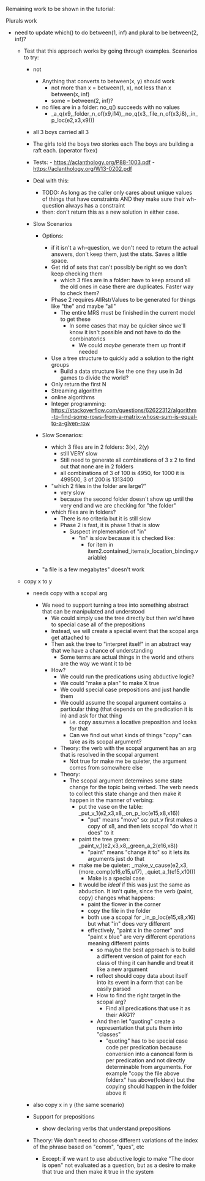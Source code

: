 Remaining work to be shown in the tutorial:
 
Plurals work 
- need to update which() to do between(1, inf) and plural to be between(2, inf)?
  - Test that this approach works by going through examples. Scenarios to try:
    - not
      - Anything that converts to between(x, y) should work
        - not more than x = between(1, x), not less than x between(x, inf)
        - some = between(2, inf)?
      - no files are in a folder: no_q() succeeds with no values
        - _a_q(x9,_folder_n_of(x9,i14),_no_q(x3,_file_n_of(x3,i8),_in_p_loc(e2,x3,x9)))
      
    - all 3 boys carried all 3
    - The girls told the boys two stories each
            The boys are building a raft each. (operator fixex)
    - Tests: 
            - https://aclanthology.org/P88-1003.pdf
            - https://aclanthology.org/W13-0202.pdf

    - Deal with this:
      - TODO: As long as the caller only cares about unique values of things that have constraints AND they make sure their wh-question always has a constraint
      - then: don't return this as a new solution in either case.
    - Slow Scenarios
      - Options:
        - if it isn't a wh-question, we don't need to return the actual answers, don't keep them, just the stats. Saves a little space.
        - Get rid of sets that can't possibly be right so we don't keep checking them
          - which 3 files are in a folder: have to keep around all the old ones in case there are duplicates. Faster way to check them?
        - Phase 2 requires AllRstrValues to be generated for things like "the" and maybe "all"
          - The entire MRS must be finished in the current model to get these
            - In some cases that may be quicker since we'll know it isn't possible and not have to do the combinatorics 
              - We could *maybe* generate them up front if needed
        - Use a tree structure to quickly add a solution to the right groups
          - Build a data structure like the one they use in 3d games to divide the world?
        - Only return the first N
        - Streaming algorithm
        - online algorithms
        - Integer programming: https://stackoverflow.com/questions/62622312/algorithm-to-find-some-rows-from-a-matrix-whose-sum-is-equal-to-a-given-row
    
      - Slow Scenarios:
        - which 3 files are in 2 folders: 3(x), 2(y)
          - still VERY slow
          - Still need to generate all combinations of 3 x 2 to find out that none are in 2 folders
          - all combinations of 3 of 100 is 4950, for 1000 it is 499500, 3 of 200 is 1313400
        - "which 2 files in the folder are large?"
          - very slow
          - because the second folder doesn't show up until the very end and we are checking for "the folder"
        - which files are in folders?
          - There is *no* criteria but it is still slow
          - Phase 2 is fast, it is phase 1 that is slow
            - Suspect implemenation of "in"
              - "in" is slow because it is checked like:
                - for item in item2.contained_items(x_location_binding.variable)

      - "a file is a few megabytes" doesn't work

  - copy x to y
    - needs copy with a scopal arg
      - We need to support turning a tree into something abstract that can be manipulated and understood
        - We could simply use the tree directly but then we'd have to special case all of the prepositions
        - Instead, we will create a special event that the scopal args get attached to
        - Then ask the tree to "interpret itself" in an abstract way that we have a chance of understanding
          - Some terms are actual things in the world and others are the way we want it to be
        - How?
          - We could run the predications using abductive logic?
          - We could "make a plan" to make X true
          - We could special case prepositions and just handle them
          - We could assume the scopal argument contains a particular thing (that depends on the predication it is in) and ask for that thing
            - i.e. copy assumes a locative preposition and looks for that
            - Can we find out what kinds of things "copy" can take as its scopal argument?
          - Theory: the verb with the scopal argument has an arg that is resolved in the scopal argument
            - Not true for make me be quieter, the argument comes from somewhere else
          - Theory:
            - The scopal argument determines some state change for the topic being verbed. The verb needs to collect this state change and then make it happen in the manner of verbing:
                - put the vase on the table: _put_v_1(e2,x3,x8,_on_p_loc(e15,x8,x16))
                  - "put" means "move" so: put_v first makes a copy of x8, and then lets scopal "do what it does" to it
                - paint the tree green: _paint_v_1(e2,x3,x8,_green_a_2(e16,x8))
                  - "paint" means "change it to" so it lets its arguments just do that
                - make me be quieter: _make_v_cause(e2,x3,(more_comp(e16,e15,u17), _quiet_a_1(e15,x10)))
                  - Make is a special case
                - It would be *ideal* if this was just the same as abduction.  It isn't quite, since the verb (paint, copy) changes what happens:
                  - paint the flower in the corner
                  - copy the file in the folder
                  - both use a scopal for _in_p_loc(e15,x8,x16) but what "in" does very different
                  - effectively, "paint x in the corner" and "paint x blue" are very different operations meaning different paints
                    - so maybe the best approach is to build a different version of paint for each class of thing it can handle and treat it like a new argument
                    - reflect should copy data about itself into its event in a form that can be easily parsed
                    - How to find the right target in the scopal arg?
                      - Find all predications that use it as their ARG1?
                    - And then let "quoting" create a representation that puts them into "classes"
                      - "quoting" has to be special case code per predication because conversion into a canoncal form is per predication and not directly determinable from arguments. For example "copy the file above folderx" has above(folderx) but the copying should happen in the folder above it
    - also copy x in y (the same scenario)

    - Support for prepositions
      - show declaring verbs that understand prepositions
    - Theory: We don't need to choose different variations of the index of the phrase based on "comm", "ques", etc
      - Except: if we want to use abductive logic to make "The door is open" not evaluated as a question, but as a desire to make that true and then make it true in the system

